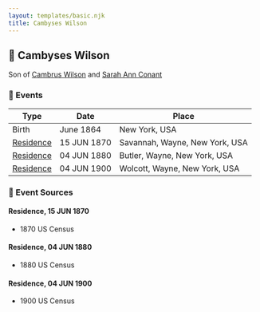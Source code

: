 ```yaml
---
layout: templates/basic.njk
title: Cambyses Wilson
---
```

## 🔵 Cambyses Wilson

Son of [Cambrus Wilson](/people/8/82575654) and [Sarah Ann Conant](/people/3/3929404)

### 📆 Events

Type | Date | Place
------ | ------ | ------
Birth | June 1864 | New York, USA
[Residence](#event-event-0) | 15 JUN 1870 | Savannah, Wayne, New York, USA
[Residence](#event-event-1) | 04 JUN 1880 | Butler, Wayne, New York, USA
[Residence](#event-event-2) | 04 JUN 1900 | Wolcott, Wayne, New York, USA

### 📰 Event Sources

#### <a id="event-event-0"></a> Residence, 15 JUN 1870
* 1870 US Census

#### <a id="event-event-1"></a> Residence, 04 JUN 1880
* 1880 US Census

#### <a id="event-event-2"></a> Residence, 04 JUN 1900
* 1900 US Census
